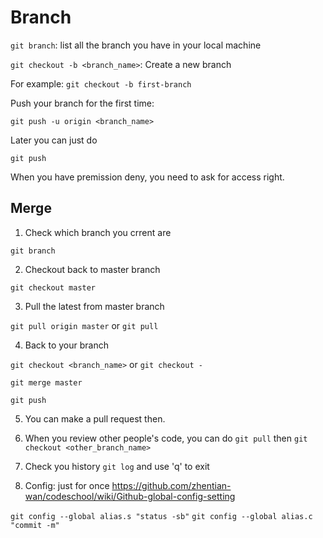 # Branch

`git branch`: list all the branch you have in your local machine

`git checkout -b <branch_name>`: Create a new branch

For example: `git checkout -b first-branch`

Push your branch for the first time:

`git push -u origin <branch_name>`

Later you can just do

`git push`

When you have premission deny, you need to ask for access right.

## Merge

1. Check which branch you crrent are

`git branch`

2. Checkout back to master branch

`git checkout master`

3. Pull the latest from master branch

`git pull origin master` or `git pull`

4. Back to your branch

`git checkout <branch_name>` or `git checkout -`

`git merge master`

`git push`

5. You can make a pull request then.

6. When you review other people's code,
   you can do `git pull` then `git checkout <other_branch_name>`

7. Check you history
   `git log` and use 'q' to exit

8. Config: just for once
   https://github.com/zhentian-wan/codeschool/wiki/Github-global-config-setting

`git config --global alias.s "status -sb"`
`git config --global alias.c "commit -m"`
